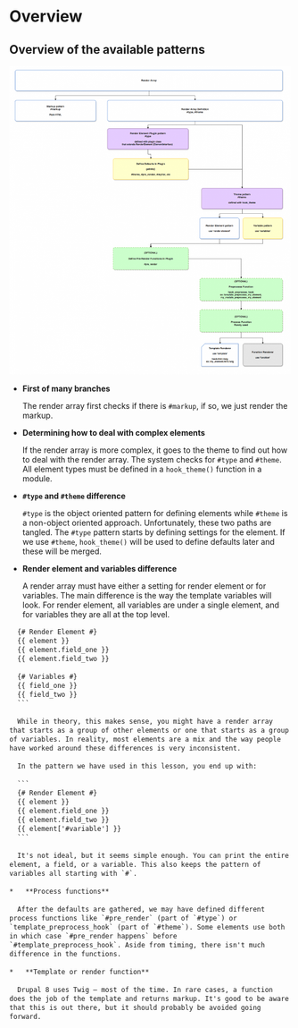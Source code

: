 <!--
{
"name" : "drupal-8-patterns-overview",
"version" : "0.0.1",
"title" : "Lesson 9.5 - Patterns overview",
"description" : "TBD",
"freshnessDate" : 2015-12-11,
"homepage" : "https://docs.acquia.com/articles/drupal-8-patterns-overview",
"canonicalSource" : "https://docs.acquia.com/articles/drupal-8-patterns-overview",
"license" : "CC BY-SA"
}
-->

<!-- @section -->

# Overview

<!-- @section -->

## Overview of the available patterns

[![D8RenderArrayEntireMap.png](https://raw.githubusercontent.com/outlearn-content/acquia/master/assets/D8RenderArrayEntireMap.png)](https://raw.githubusercontent.com/outlearn-content/acquia/master/assets/D8RenderArrayEntireMap.png)

*   **First of many branches**

    The render array first checks if there is `#markup`, if so, we just render the markup.

*   **Determining how to deal with complex elements**

    If the render array is more complex, it goes to the theme to find out how to deal with the render array. The system checks for `#type` and `#theme`. All element types must be defined in a `hook_theme()` function in a module.

*   **`#type` and `#theme` difference**

    `#type` is the object oriented pattern for defining elements while `#theme` is a non-object oriented approach. Unfortunately, these two paths are tangled. The `#type` pattern starts by defining settings for the element. If we use `#theme`, `hook_theme()` will be used to define defaults later and these will be merged.

*   **Render element and variables difference**

    A render array must have either a setting for render element or for variables. The main difference is the way the template variables will look. For render element, all variables are under a single element, and for variables they are all at the top level.

  ```
    {# Render Element #}
    {{ element }}
    {{ element.field_one }}
    {{ element.field_two }}

    {# Variables #}
    {{ field_one }}
    {{ field_two }}
    ```

    While in theory, this makes sense, you might have a render array that starts as a group of other elements or one that starts as a group of variables. In reality, most elements are a mix and the way people have worked around these differences is very inconsistent.

    In the pattern we have used in this lesson, you end up with:

    ```
    {# Render Element #}
    {{ element }}
    {{ element.field_one }}
    {{ element.field_two }}
    {{ element['#variable'] }}
    ```

    It's not ideal, but it seems simple enough. You can print the entire element, a field, or a variable. This also keeps the pattern of variables all starting with `#`.

*   **Process functions**

    After the defaults are gathered, we may have defined different process functions like `#pre_render` (part of `#type`) or `template_preprocess_hook` (part of `#theme`). Some elements use both in which case `#pre_render happens` before `#template_preprocess_hook`. Aside from timing, there isn't much difference in the functions.

*   **Template or render function**

    Drupal 8 uses Twig — most of the time. In rare cases, a function does the job of the template and returns markup. It's good to be aware that this is out there, but it should probably be avoided going forward.
